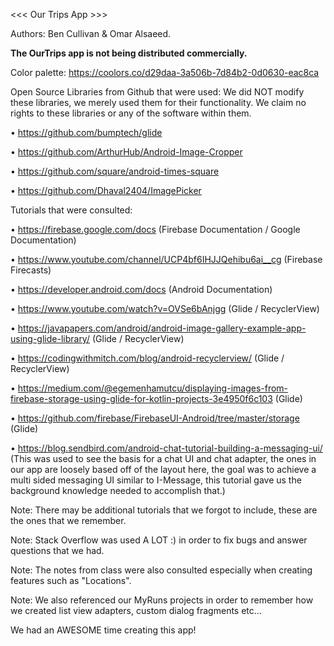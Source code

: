 <<< Our Trips App >>>

Authors:
Ben Cullivan & Omar Alsaeed.

**The OurTrips app is not being distributed commercially.**

Color palette:
https://coolors.co/d29daa-3a506b-7d84b2-0d0630-eac8ca


Open Source Libraries from Github that were used:
We did NOT modify these libraries, we merely used them for their functionality.
We claim no rights to these libraries or any of the software within them.

• https://github.com/bumptech/glide

• https://github.com/ArthurHub/Android-Image-Cropper

• https://github.com/square/android-times-square

• https://github.com/Dhaval2404/ImagePicker



Tutorials that were consulted:

• https://firebase.google.com/docs  (Firebase Documentation / Google Documentation)

• https://www.youtube.com/channel/UCP4bf6IHJJQehibu6ai__cg  (Firebase Firecasts)

• https://developer.android.com/docs  (Android Documentation)

• https://www.youtube.com/watch?v=OVSe6bAnjgg  (Glide / RecyclerView)

• https://javapapers.com/android/android-image-gallery-example-app-using-glide-library/  (Glide / RecyclerView)

• https://codingwithmitch.com/blog/android-recyclerview/  (Glide / RecyclerView)

• https://medium.com/@egemenhamutcu/displaying-images-from-firebase-storage-using-glide-for-kotlin-projects-3e4950f6c103 (Glide)

• https://github.com/firebase/FirebaseUI-Android/tree/master/storage (Glide)

• https://blog.sendbird.com/android-chat-tutorial-building-a-messaging-ui/  
(This was used to see the basis for a chat UI and chat adapter, the ones in our 
app are loosely based off of the layout here, the goal was to achieve a multi 
sided messaging UI similar to I-Message, this tutorial gave us the background 
knowledge needed to accomplish that.)




Note: There may be additional tutorials that we forgot to include, these are the ones that we remember.

Note: Stack Overflow was used A LOT :) in order to fix bugs and answer questions that we had.

Note: The notes from class were also consulted especially when creating features such as "Locations".

Note: We also referenced our MyRuns projects in order to remember how we created list view adapters, custom dialog fragments etc...

We had an AWESOME time creating this app!
